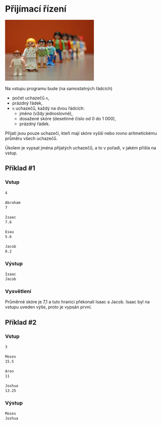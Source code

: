 # Přijímací řízení

<img src="cover.webp" height="200" alt="ilustrace"/>

Na vstupu programu bude (na samostatných řádcích)

- počet uchazečů `n`,
- prázdný řádek,
- `n` uchazečů, každý na dvou řádcích:
  - jméno (vždy jednoslovné),
  - dosažené skóre (desetinné číslo od 0 do 1 000),
  - prázdný řádek.

Přijati jsou pouze uchazeči, kteří mají skóre vyšší nebo rovno aritmetickému průměru všech uchazečů.

Úkolem je vypsat jména přijatých uchazečů, a to v pořadí, v jakém přišla na vstup.

## Příklad #1

### Vstup

```
4

Abraham
7

Isaac
7.6

Esau
5.6

Jacob
8.2
```

### Výstup

```
Isaac
Jacob
```

<div style="page-break-after: always;"></div>

### Vysvětlení

Průměrné skóre je 7,1 a tuto hranici překonali Isaac a Jacob. Isaac byl na vstupu uveden výše, proto je vypsán první.

## Příklad #2

### Vstup

```
3

Moses
15.5

Aron
11

Joshua
13.25
```

### Výstup

```
Moses
Joshua
```
